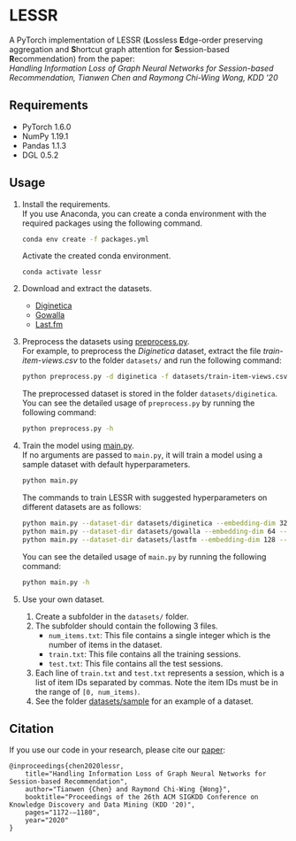 # LESSR
A PyTorch implementation of LESSR (**L**ossless **E**dge-order preserving aggregation and **S**hortcut graph attention for **S**ession-based **R**ecommendation) from the paper:  
_Handling Information Loss of Graph Neural Networks for Session-based Recommendation, Tianwen Chen and Raymong Chi-Wing Wong, KDD '20_

## Requirements
- PyTorch 1.6.0
- NumPy 1.19.1
- Pandas 1.1.3
- DGL 0.5.2

## Usage
1. Install the requirements.  
    If you use Anaconda, you can create a conda environment with the required packages using the following command.
    ```sh
    conda env create -f packages.yml
    ```
    Activate the created conda environment.
    ```
    conda activate lessr
    ```

2. Download and extract the datasets.
    - [Diginetica](https://competitions.codalab.org/competitions/11161)
    - [Gowalla](https://snap.stanford.edu/data/loc-Gowalla.html)
    - [Last.fm](http://ocelma.net/MusicRecommendationDataset/lastfm-1K.html)

3. Preprocess the datasets using [preprocess.py](preprocess.py).  
    For example, to preprocess the *Diginetica* dataset, extract the file *train-item-views.csv* to the folder `datasets/` and run the following command:
    ```sh
    python preprocess.py -d diginetica -f datasets/train-item-views.csv
    ```
    The preprocessed dataset is stored in the folder `datasets/diginetica`.  
    You can see the detailed usage of `preprocess.py` by running the following command:
    ```sh
    python preprocess.py -h
    ```

4. Train the model using [main.py](main.py).  
    If no arguments are passed to `main.py`, it will train a model using a sample dataset with default hyperparameters.
    ```sh
    python main.py
    ```
    The commands to train LESSR with suggested hyperparameters on different datasets are as follows:
    ```sh
    python main.py --dataset-dir datasets/diginetica --embedding-dim 32 --num-layers 4
    python main.py --dataset-dir datasets/gowalla --embedding-dim 64 --num-layers 4
    python main.py --dataset-dir datasets/lastfm --embedding-dim 128 --num-layers 4
    ```
    You can see the detailed usage of `main.py` by running the following command:
    ```sh
    python main.py -h
    ```

5. Use your own dataset.
    1. Create a subfolder in the `datasets/` folder.
    2. The subfolder should contain the following 3 files.
        - `num_items.txt`: This file contains a single integer which is the number of items in the dataset.
        - `train.txt`: This file contains all the training sessions.
        - `test.txt`: This file contains all the test sessions.
    3. Each line of `train.txt` and `test.txt` represents a session, which is a list of item IDs separated by commas. Note the item IDs must be in the range of `[0, num_items)`.
    4. See the folder [datasets/sample](datasets/sample) for an example of a dataset.

## Citation
If you use our code in your research, please cite our [paper](http://home.cse.ust.hk/~raywong/paper/kdd20-informationLoss-GNN.pdf):
```
@inproceedings{chen2020lessr,
    title="Handling Information Loss of Graph Neural Networks for Session-based Recommendation",
    author="Tianwen {Chen} and Raymond Chi-Wing {Wong}",
    booktitle="Proceedings of the 26th ACM SIGKDD Conference on Knowledge Discovery and Data Mining (KDD '20)",
    pages="1172-–1180",
    year="2020"
}
```
